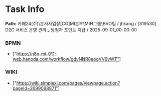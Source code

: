 # Task Info

**Path:** 카페24(주)\본사사업장\[CG]MI본부\MIH그룹\BVO팀 / jhkang / [319530] D2C 서비스 운영 관리 _ 당첨자 포인트 지급 / 2025-09-01_00-00-00

### BPMN
- ["https://n8n-mi-011-web.hanpda.com/workflow/gdvNNR8eogVV6yWT"]

### WIKI
- ["https://wiki.simplexi.com/pages/viewpage.action?pageId=2699098871"]

